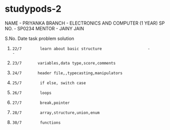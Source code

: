 # studypods-2

NAME - PRIYANKA
BRANCH - ELECTRONICS AND COMPUTER (1 YEAR)
SP NO. - SP0234
MENTOR - JAINY JAIN

S.No.    Date                 task                               problem             solution 
 1.     22/7        learn about basic structure                    -                    -
 2.     23/7       variables,data type,score,comments             
 3.     24/7       header file,,typecasting,manipulators      
 4.     25/7        if else, switch case
 5.     26/7        loops          
 6.     27/7        break,pointer 
 7.     28/7        array,structure,union,enum
 8.     30/7        functions

